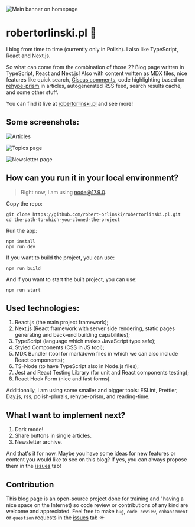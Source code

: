 ![](/mockups/start.jpg?raw=true 'Main banner on homepage')

# robertorlinski.pl 🚀

I blog from time to time (currently only in Polish). I also like TypeScript, React and Next.js.

So what can come from the combination of those 2? Blog page written in TypeScript, React and Next.js! Also with content written as MDX files, nice features like quick search, [Giscus comments](https://github.com/giscus/giscus), code highlighting based on [rehype-prism](https://github.com/mapbox/rehype-prism) in articles, autogenerated RSS feed, search results cache, and some other stuff.

You can find it live at [robertorlinski.pl](https://robertorlinski.pl/) and see more!

## Some screenshots:

![](/mockups/articles.jpg?raw=true 'Articles')

![](/mockups/topics.jpg?raw=true 'Topics page')

![](/mockups/newsletter.jpg?raw=true 'Newsletter page')

## How can you run it in your local environment?

> Right now, I am using node@17.9.0.

Copy the repo:

```
git clone https://github.com/robert-orlinski/robertorlinski.pl.git
cd the-path-to-which-you-cloned-the-project
```

Run the app:

```
npm install
npm run dev
```

If you want to build the project, you can use:

```
npm run build
```

And if you want to start the built project, you can use:

```
npm run start
```

## Used technologies:

1. React.js (the main project framework);
2. Next.js (React framework with server side rendering, static pages generating and back-end building capabilities);
3. TypeScript (language which makes JavaScript type safe);
4. Styled Components (CSS in JS tool);
5. MDX Bundler (tool for markdown files in which we can also include React components);
6. TS-Node (to have TypeScript also in Node.js files);
7. Jest and React Testing Library (for unit and React components testing);
8. React Hook Form (nice and fast forms).

Additionally, I am using some smaller and bigger tools: ESLint, Prettier, Day.js, rss, polish-plurals, rehype-prism, and reading-time.

## What I want to implement next?

1. Dark mode!
2. Share buttons in single articles.
3. Newsletter archive.

And that's it for now. Maybe you have some ideas for new features or content you would like to see on this blog? If yes, you can always propose them in the [issues](https://github.com/robert-orlinski/robertorlinski.pl/issues) tab!

## Contribution

This blog page is an open-source project done for training and "having a nice space on the Internet) so code review or contributions of any kind are welcome and appreciated. Feel free to make `bug`, `code review`, `enhancement` or `question` requests in the [issues](https://github.com/robert-orlinski/robertorlinski.pl/issues) tab ☀️
